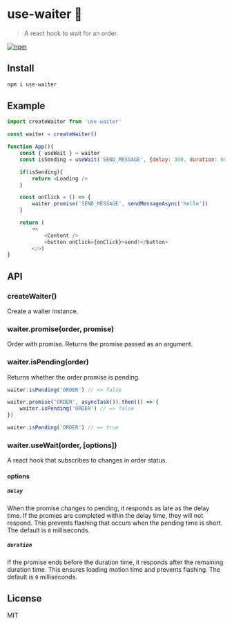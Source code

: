 # use-waiter 🤵
> A react hook to wait for an order.

[![npm](https://flat.badgen.net/npm/v/use-waiter)](https://www.npmjs.com/package/use-waiter)

## Install
```sh
npm i use-waiter
```

## Example
```js
import createWaiter from 'use-waiter'

const waiter = createWaiter()

function App(){
    const { useWait } = waiter
    const isSending = useWait('SEND_MESSAGE', {delay: 300, duration: 600})

    if(isSending){
        return <Loading />
    }

    const onClick = () => {
        waiter.promise('SEND_MESSAGE', sendMessageAsync('hello'))
    }

    return (
        <>
            <Content />
            <button onClick={onClick}>send!</button>
        </>)
}
```

## API
### createWaiter()
Create a waiter instance.

### waiter.promise(order, promise)
Order with promise. Returns the promise passed as an argument.

### waiter.isPending(order)
Returns whether the order promise is pending.

```js
waiter.isPending('ORDER') // => false

waiter.promise('ORDER', asyncTask()).then(() => {
    waiter.isPending('ORDER') // => false
})

waiter.isPending('ORDER') // => true
```

### waiter.useWait(order, [options])
A react hook that subscribes to changes in order status.

#### options
##### `delay`
When the promise changes to pending, it responds as late as the delay time. If the promies are completed within the delay time, they will not respond. This prevents flashing that occurs when the pending time is short. The default is `0` milliseconds.

##### `duration`
If the promise ends before the duration time, it responds after the remaining duration time. This ensures loading motion time and prevents flashing. The default is `0` milliseconds.

## License
MIT
